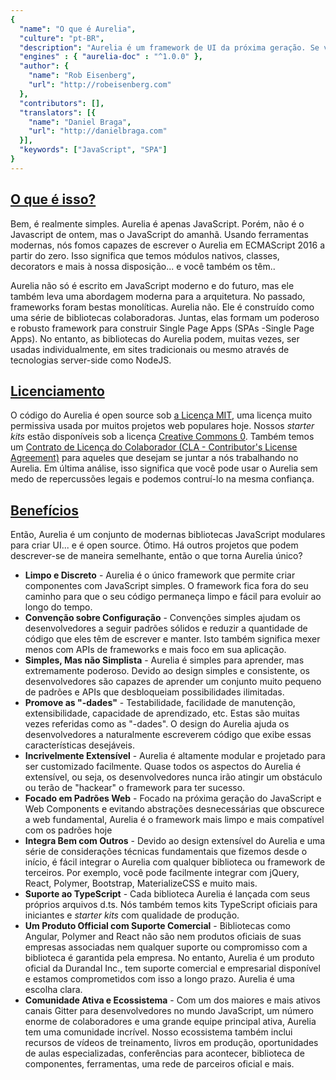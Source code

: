 ```yaml
---
{
  "name": "O que é Aurelia",
  "culture": "pt-BR",
  "description": "Aurelia é um framework de UI da próxima geração. Se você está construindo aplicativos para o navegador, celular ou desktop, Aurelia pode permitir que você crie não só uma UI incrível, mas faça isso de uma forma que é sustentável, testável e extensível.",
  "engines" : { "aurelia-doc" : "^1.0.0" },
  "author": {
    "name": "Rob Eisenberg",
    "url": "http://robeisenberg.com"
  },
  "contributors": [],
  "translators": [{
    "name": "Daniel Braga",
    "url": "http://danielbraga.com"
  }],
  "keywords": ["JavaScript", "SPA"]
}
---
```

## [O que é isso?](aurelia-doc://section/1/version/1.0.0)

Bem, é realmente simples. Aurelia é apenas JavaScript. Porém, não é o Javascript de ontem, mas o JavaScript do amanhã. Usando ferramentas modernas, nós fomos capazes de escrever o Aurelia em ECMAScript 2016 a partir do zero. Isso significa que temos módulos nativos, classes, decorators e mais à nossa disposição... e você também os têm..

Aurelia não só é escrito em JavaScript moderno e do futuro, mas ele também leva uma abordagem moderna para a arquitetura. No passado, frameworks foram bestas monolíticas. Aurelia não. Ele é construído como uma série de bibliotecas colaboradoras. Juntas, elas formam um poderoso e robusto framework para construir Single Page Apps (SPAs -Single Page Apps). No entanto, as bibliotecas do Aurelia podem, muitas vezes, ser usadas individualmente, em sites tradicionais ou mesmo através de tecnologias server-side como NodeJS.

## [Licenciamento](aurelia-doc://section/2/version/1.0.0)

O código do Aurelia é open source sob [a Licença MIT](http://opensource.org/licenses/MIT), uma licença muito permissiva usada por muitos projetos web populares hoje. Nossos *starter kits* estão disponíveis sob a licença [Creative Commons 0](http://creativecommons.org/publicdomain/zero/1.0/legalcode). Também temos um [Contrato de Licença do Colaborador (CLA - Contributor's License Agreement)](https://docs.google.com/forms/d/1Npd68d32UDUKUYuCDDrW0VN5Lv8p-a6Ziaa2JFKp6Cg/viewform?c=0&w=1) para aqueles que desejam se juntar a nós trabalhando no Aurelia. Em última análise, isso significa que você pode usar o Aurelia sem medo de repercussões legais e podemos contruí-lo na mesma confiança.

## [Benefícios](aurelia-doc://section/3/version/1.0.0)

Então, Aurelia é um conjunto de modernas bibliotecas JavaScript modulares para criar UI... e é open source. Ótimo. Há outros projetos que podem descrever-se de maneira semelhante, então o que torna Aurelia único?

* **Limpo e Discreto** - Aurelia é o único framework que permite criar componentes com JavaScript simples. O framework fica fora do seu caminho para que o seu código permaneça limpo e fácil para evoluir ao longo do tempo.
* **Convenção sobre Configuração** - Convenções simples ajudam os desenvolvedores a seguir padrões sólidos e reduzir a quantidade de código que eles têm de escrever e manter. Isto também significa mexer menos com APIs de frameworks e mais foco em sua aplicação.
* **Simples, Mas não Simplista** - Aurelia é simples para aprender, mas extremamente poderoso. Devido ao design simples e consistente, os desenvolvedores são capazes de aprender um conjunto muito pequeno de padrões e APIs que desbloqueiam possibilidades ilimitadas.
* **Promove as "-dades"** - Testabilidade,
facilidade de manutenção, extensibilidade, capacidade de aprendizado, etc. Estas são muitas vezes referidas como as "-dades". O design do Aurelia ajuda os desenvolvedores a naturalmente escreverem código que exibe essas características desejáveis.
* **Incrivelmente Extensível** - Aurelia é altamente modular e projetado para ser customizado facilmente. Quase todos os aspectos do Aurelia é extensível, ou seja, os desenvolvedores nunca irão atingir um obstáculo ou terão de "hackear" o framework para ter sucesso.
* **Focado em Padrões Web** - Focado na próxima geração do JavaScript e Web Components e evitando abstrações desnecessárias que obscurece a web fundamental, Aurelia é o framework mais limpo e mais compatível com os padrões hoje
* **Integra Bem com Outros** - Devido ao design extensível do Aurelia e uma série de considerações técnicas fundamentais que fizemos desde o início, é fácil integrar o Aurelia com qualquer biblioteca ou framework de terceiros. Por exemplo, você pode facilmente integrar com jQuery, React, Polymer, Bootstrap, MaterializeCSS e muito mais.
* **Suporte ao TypeScript** - Cada biblioteca Aurelia é lançada com seus próprios arquivos d.ts. Nós também temos kits TypeScript oficiais para iniciantes e *starter kits* com qualidade de produção.
* **Um Produto Official com Suporte Comercial** - Bibliotecas como Angular, Polymer and React não são nem produtos oficiais de suas empresas associadas nem qualquer suporte ou compromisso com a biblioteca é garantida pela empresa. No entanto, Aurelia é um produto oficial da Durandal Inc., tem suporte comercial e empresarial disponível e estamos comprometidos com isso a longo prazo. Aurelia é uma escolha clara.
* **Comunidade Ativa e Ecossistema** - Com um dos maiores e mais ativos canais Gitter para desenvolvedores no mundo JavaScript, um número enorme de colaboradores e uma grande equipe principal ativa, Aurelia tem uma comunidade incrível. Nosso ecossistema também inclui recursos de vídeos de treinamento, livros em produção, oportunidades de aulas especializadas, conferências para acontecer, biblioteca de componentes, ferramentas, uma rede de parceiros oficial e mais.